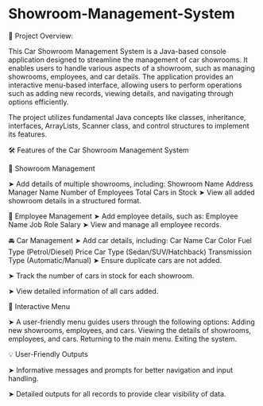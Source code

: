 # Showroom-Management-System

🚗 Project Overview: 

This Car Showroom Management System is a Java-based console application designed to streamline the management of car showrooms. It enables users to handle various aspects of a showroom, such as managing showrooms, employees, and car details. The application provides an interactive menu-based interface, allowing users to perform operations such as adding new records, viewing details, and navigating through options efficiently.

The project utilizes fundamental Java concepts like classes, inheritance, interfaces, ArrayLists, Scanner class, and control structures to implement its features.


🛠️ Features of the Car Showroom Management System


📂 Showroom Management

➤ Add details of multiple showrooms, including:
Showroom Name
Address
Manager Name
Number of Employees
Total Cars in Stock
➤ View all added showroom details in a structured format.


👔 Employee Management
➤ Add employee details, such as:
Employee Name
Job Role
Salary
➤ View and manage all employee records.


🚘 Car Management
➤ Add car details, including:
Car Name
Car Color
Fuel Type (Petrol/Diesel)
Price
Car Type (Sedan/SUV/Hatchback)
Transmission Type (Automatic/Manual)
➤ Ensure duplicate cars are not added.

➤ Track the number of cars in stock for each showroom.

➤ View detailed information of all cars added.


📑 Interactive Menu

➤ A user-friendly menu guides users through the following options:
Adding new showrooms, employees, and cars.
Viewing the details of showrooms, employees, and cars.
Returning to the main menu.
Exiting the system.


💡 User-Friendly Outputs

➤ Informative messages and prompts for better navigation and input handling.

➤ Detailed outputs for all records to provide clear visibility of data.



